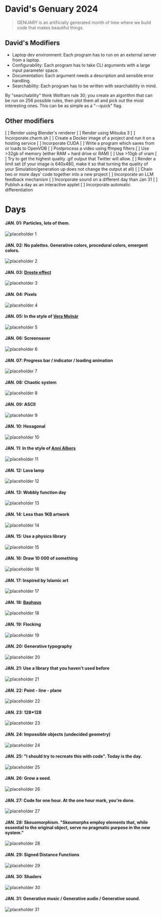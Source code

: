 # David's Genuary 2024
> GENUARY is an artificially generated month of time where we build code that makes beautiful things. 

## David's Modifiers
- Laptop dev environment: Each program has to run on an external server from a laptop.
- Configurability: Each program has to take CLI arguments with a large input parameter space.
- Documentation: Each argument needs a description and sensible error handling.
- Searchability: Each program has to be written with searchability in mind. 

By "searchability" think Wolfram rule 30; you create an algorithm that can be run on 256 possible rules, then plot them all and pick out the most interesting ones. This can be as simple as a "--quick" flag.
## Other modifiers
[ ] Render using Blender's renderer
[ ] Render using Mitsuba 3
[ ] Incorporate charm.sh
[ ] Create a Docker image of a project and run it on a hosting service
[ ] Incorporate CUDA
[ ] Write a program which saves from or loads to OpenVDB
[ ] Postprocess a video using ffmpeg filters
[ ] Use >32gb of memory (either RAM + hard drive or RAM)
[ ] Use >10gb of vram
[ ] Try to get the highest quality .gif output that Twitter will allow.
[ ] Render a limit set (if your image is 640x480, make it so that turning the quality of your Simulation/generation up does not change the output at all)
[ ] Chain two or more days' code together into a new project 
[ ] Incorporate an LLM feedback mechanism
[ ] Incorporate sound on a different day than Jan 31
[ ] Publish a day as an interactive applet
[ ] Incorporate automatic differentiation

# Days

#### JAN. 01: Particles, lots of them.
![placeholder 1](placeholder/day01placeholder.png)

#### JAN. 02: No palettes. Generative colors, procedural colors, emergent colors.
![placeholder 2](placeholder/day02placeholder.png)

#### JAN. 03: [Droste effect](https://en.wikipedia.org/wiki/Droste_effect)
![placeholder 3](placeholder/day03placeholder.png)

#### JAN. 04: Pixels
![placeholder 4](placeholder/day04placeholder.png)

#### JAN. 05: In the style of [Vera Molnár](https://en.wikipedia.org/wiki/Vera_Moln%C3%A1r)
![placeholder 5](placeholder/day05placeholder.png)

#### JAN. 06: Screensaver
![placeholder 6](placeholder/day06placeholder.png)

#### JAN. 07: Progress bar / indicator / loading animation
![placeholder 7](placeholder/day07placeholder.png)

#### JAN. 08: Chaotic system
![placeholder 8](placeholder/day08placeholder.png)

#### JAN. 09: ASCII
![placeholder 9](placeholder/day09placeholder.png)

#### JAN. 10: Hexagonal
![placeholder 10](placeholder/day10placeholder.png)

#### JAN. 11: In the style of [Anni Albers](https://en.wikipedia.org/wiki/Anni_Albers)
![placeholder 11](placeholder/day11placeholder.png)

#### JAN. 12: Lava lamp
![placeholder 12](placeholder/day12placeholder.png)

#### JAN. 13: Wobbly function day
![placeholder 13](placeholder/day13placeholder.png)

#### JAN. 14: Less than 1KB artwork
![placeholder 14](placeholder/day14placeholder.png)

#### JAN. 15: Use a physics library
![placeholder 15](placeholder/day15placeholder.png)

#### JAN. 16: Draw 10 000 of something
![placeholder 16](placeholder/day16placeholder.png)

#### JAN. 17: Inspired by Islamic art
![placeholder 17](placeholder/day17placeholder.png)

#### JAN. 18: [Bauhaus](https://en.wikipedia.org/wiki/Bauhaus)
![placeholder 18](placeholder/day18placeholder.png)

#### JAN. 19: Flocking
![placeholder 19](placeholder/day19placeholder.png)

#### JAN. 20: Generative typography
![placeholder 20](placeholder/day20placeholder.png)

#### JAN. 21: Use a library that you haven't used before
![placeholder 21](placeholder/day21placeholder.png)

#### JAN. 22: Point - line - plane
![placeholder 22](placeholder/day22placeholder.png)

#### JAN. 23: 128\*128
![placeholder 23](placeholder/day23placeholder.png)

#### JAN. 24: Impossible objects (undecided geometry)
![placeholder 24](placeholder/day24placeholder.png)

#### JAN. 25: "I should try to recreate this with code". Today is the day.
![placeholder 25](placeholder/day25placeholder.png)

#### JAN. 26: Grow a seed.
![placeholder 26](placeholder/day26placeholder.png)

#### JAN. 27: Code for one hour. At the one hour mark, you're done.
![placeholder 27](placeholder/day27placeholder.png)

#### JAN. 28: Skeuomorphism. "Skeumorphs employ elements that, while essential to the original object, serve no pragmatic purpose in the new system."
![placeholder 28](placeholder/day28placeholder.png)

#### JAN. 29: Signed Distance Functions
![placeholder 29](placeholder/day29placeholder.png)

#### JAN. 30: Shaders
![placeholder 30](placeholder/day30placeholder.png)

#### JAN. 31: Generative music / Generative audio / Generative sound.
![placeholder 31](placeholder/day31placeholder.png)

